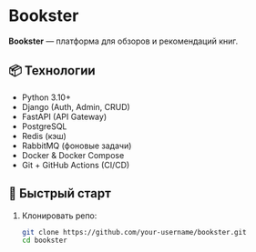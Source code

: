 # Bookster

**Bookster** — платформа для обзоров и рекомендаций книг.

## 📦 Технологии
- Python 3.10+
- Django (Auth, Admin, CRUD)
- FastAPI (API Gateway)
- PostgreSQL
- Redis (кэш)
- RabbitMQ (фоновые задачи)
- Docker & Docker Compose
- Git + GitHub Actions (CI/CD)

## 🚀 Быстрый старт
1. Клонировать репо:
   ```bash
   git clone https://github.com/your-username/bookster.git
   cd bookster
